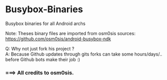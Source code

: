 # Busybox-Binaries
Busybox binaries for all Android archs

Note: Theses binary files are imported from osm0sis sources: https://github.com/osm0sis/android-busybox-ndk

Q: Why not just fork his project ?<br />
A: Because Github updates through gits forks can take some hours/days/.. before Github bots make their job :)

### ===> All credits to osm0sis.
